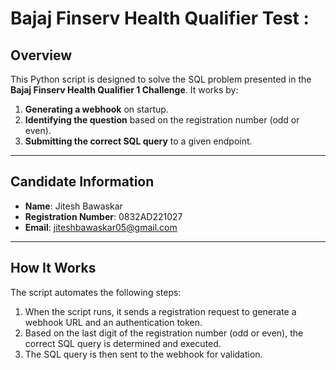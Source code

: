 # Bajaj Finserv Health Qualifier Test :

## Overview

This Python script is designed to solve the SQL problem presented in the **Bajaj Finserv Health Qualifier 1 Challenge**. It works by:

1. **Generating a webhook** on startup.
2. **Identifying the question** based on the registration number (odd or even).
3. **Submitting the correct SQL query** to a given endpoint.

---

## Candidate Information

- **Name**: Jitesh Bawaskar
- **Registration Number**: 0832AD221027
- **Email**: jiteshbawaskar05@gmail.com

---

## How It Works

The script automates the following steps:

1. When the script runs, it sends a registration request to generate a webhook URL and an authentication token.
2. Based on the last digit of the registration number (odd or even), the correct SQL query is determined and executed.
3. The SQL query is then sent to the webhook for validation.

